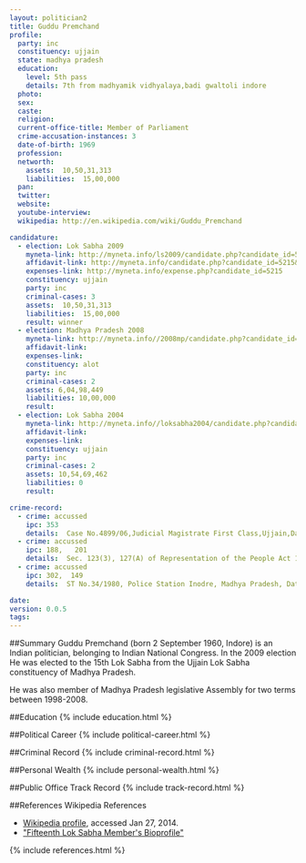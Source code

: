 ```yaml
---
layout: politician2
title: Guddu Premchand
profile: 
  party: inc
  constituency: ujjain
  state: madhya pradesh
  education: 
    level: 5th pass
    details: 7th from madhyamik vidhyalaya,badi gwaltoli indore
  photo: 
  sex: 
  caste: 
  religion: 
  current-office-title: Member of Parliament
  crime-accusation-instances: 3
  date-of-birth: 1969
  profession: 
  networth: 
    assets:  10,50,31,313
    liabilities:  15,00,000
  pan: 
  twitter: 
  website: 
  youtube-interview: 
  wikipedia: http://en.wikipedia.com/wiki/Guddu_Premchand

candidature: 
  - election: Lok Sabha 2009
    myneta-link: http://myneta.info/ls2009/candidate.php?candidate_id=5215
    affidavit-link: http://myneta.info/candidate.php?candidate_id=5215&scan=original
    expenses-link: http://myneta.info/expense.php?candidate_id=5215
    constituency: ujjain 
    party: inc
    criminal-cases: 3
    assets:  10,50,31,313
    liabilities:  15,00,000
    result: winner 
  - election: Madhya Pradesh 2008
    myneta-link: http://myneta.info//2008mp/candidate.php?candidate_id=316
    affidavit-link: 
    expenses-link: 
    constituency: alot 
    party: inc
    criminal-cases: 2
    assets: 6,04,98,449
    liabilities: 10,00,000
    result:  
  - election: Lok Sabha 2004
    myneta-link: http://myneta.info//loksabha2004/candidate.php?candidate_id=2271
    affidavit-link: 
    expenses-link: 
    constituency: ujjain 
    party: inc
    criminal-cases: 2
    assets: 10,54,69,462
    liabilities: 0
    result:  

crime-record: 
  - crime: accussed
    ipc: 353
    details:  Case No.4899/06,Judicial Magistrate First Class,Ujjain,Date 21.10.08/19.05.09  
  - crime: accussed
    ipc: 188,   201
    details:  Sec. 123(3), 127(A) of Representation of the People Act 1951, Case No.603/29.11.08,Judicial Magistrate First Class,Alot, Cognizance date 29-11-08, 16-06-09  
  - crime: accussed
    ipc: 302,  149
    details:  ST No.34/1980, Police Station Inodre, Madhya Pradesh, Date-19.07.1981  

date: 
version: 0.0.5
tags: 
---
```

##Summary
Guddu Premchand (born 2 September 1960, Indore) is an Indian politician, belonging to Indian National Congress. In the 2009 election He was elected to the 15th Lok Sabha from the Ujjain Lok Sabha constituency of Madhya Pradesh.

He was also member of Madhya Pradesh legislative Assembly for two terms between 1998-2008.


##Education
{% include education.html %}


##Political Career
{% include political-career.html %}


##Criminal Record
{% include criminal-record.html %}


##Personal Wealth
{% include personal-wealth.html %}


##Public Office Track Record
{% include track-record.html %}


##References
Wikipedia References
- [Wikipedia profile]({{page.profile.wikipedia}}), accessed Jan 27, 2014.
- ["Fifteenth Lok Sabha Member's Bioprofile"][wiki1]

[wiki1]: http://164.100.47.132/LssNew/Members/Biography.aspx?mpsno=4256


{% include references.html %}